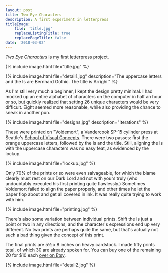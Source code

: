 ```yaml
---
layout: post
title: Two Eye Characters
description: A first experiment in letterpress
titleImage:
    file: 'title.jpg'
    replaceListingTitle: true
    replacePageTitle: false
date: '2018-03-02'
---
```


*Two Eye Characters* is my first letterpress project.

{% include image.html file="title.jpg" %}

{% include image.html file="detail1.jpg" description="The uppercase letters and the Is are Bernhard Gothic. The title is Arrighi." %}

As I'm still very much a beginner, I kept the design pretty minimal. I had mocked up an entire alphabet of characters on the computer in half an hour or so, but quickly realized that setting 26 unique characters would be very difficult. Eight seemed more reasonable, while also providing the chance to sneak in another pun.

{% include image.html file="designs.jpg" description="Iterations" %}

These were printed on "Voldemort", a Vandercook SP-15 cylinder press at Seattle's [School of Visual Concepts](https://www.svcseattle.com/). There were two passes: first the orange uppercase letters, followed by the Is and the title. Still, aligning the Is with the uppercase characters was no easy feat, as evidenced by the lockup.

{% include image.html file="lockup.jpg" %}

Only 70% of the prints or so were even salvageable, for which the blame clearly must rest on our Dark Lord and not with yours truly (who undoubtably executed his first printing quite flawlessly.) Sometimes Voldemort failed to align the paper properly, and other times he let the paper flop about and get all covered in ink. It was really quite trying to work with him.

{% include image.html file="printing.jpg" %}

There's also some variation between individual prints. Shift the Is just a point or two in any directions, and the character's expressions end up very different. No two prints are perhaps quite the same, but that's actually not such a bad thing given the concept of this print.

The final prints are 5½ x 8 inches on heavy cardstock. I made fifty prints total, of which 30 are already spoken for. You can buy one of the remaining 20 for $10 each [over on Etsy](https://www.etsy.com/listing/597516467/two-eye-characters).

{% include image.html file="detail2.jpg" %}
